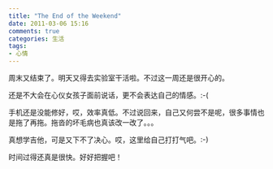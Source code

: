 ```yaml
---
title: "The End of the Weekend"
date: 2011-03-06 15:16
comments: true
categories: 生活
tags: 
- 心情 
---
```


周末又结束了。明天又得去实验室干活啦。不过这一周还是很开心的。

还是不大会在心仪女孩子面前说话，更不会表达自己的情感。:-(

手机还是没能修好，哎，效率真低。不过说回来，自己又何尝不是呢，很多事情也是拖了再拖。拖沓的坏毛病也真该改一改了。。。

真想学吉他，可是又下不了决心。哎，这里给自己打打气吧。:-)

时间过得还真是很快。好好把握吧！